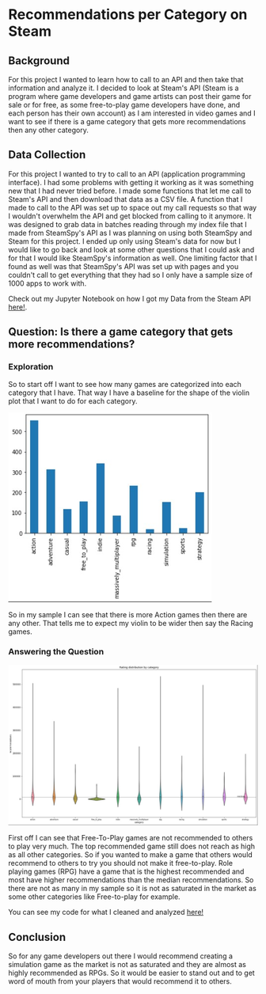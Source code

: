 # **Recommendations per Category on Steam**
## Background
For this project I wanted to learn how to call to an API and then take that information and analyze it. I decided to look at Steam's API (Steam is a program where game developers and game artists can post their game for sale or for free, as some free-to-play game developers have done, and each person has their own account) as I am interested in video games and I want to see if there is a game category that gets more recommendations then any other category.
## Data Collection
For this project I wanted to try to call to an API (application programming interface). I had some problems with getting it working as it was something new that I had never tried before. I made some functions that let me call to Steam's API and then download that data as a CSV file. A function that I made to call to the API was set up to space out my call requests so that way I wouldn't overwhelm the API and get blocked from calling to it anymore. It was designed to grab data in batches reading through my index file that I made from SteamSpy's API as I was planning on using both SteamSpy and Steam for this project. I ended up only using Steam's data for now but I would like to go back and look at some other questions that I could ask and for that I would like SteamSpy's information as well. One limiting factor that I found as well was that SteamSpy's API was set up with pages and you couldn't call to get everything that they had so I only have a sample size of 1000 apps to work with.

Check out my Jupyter Notebook on how I got my Data from the Steam API [here!](www.placeholder.com).
## Question: Is there a game category that gets more recommendations?
### Exploration
So to start off I want to see how many games are categorized into each category that I have. That way I have a baseline for the shape of the violin plot that I want to do for each category.

![Bar Graph for number of games](./Assets/Number_of_games_per_category.jpg)

So in my sample I can see that there is more Action games then there are any other. That tells me to expect my violin to be wider then say the Racing games.
### Answering the Question

![Violin Graph for Rating Distribution](./Assets/Rating_distribution_by_category.jpg)

First off I can see that Free-To-Play games are not recommended to others to play very much. The top recommended game still does not reach as high as all other categories. So if you wanted to make a game that others would recommend to others to try you should not make it free-to-play. Role playing games (RPG) have a game that is the highest recommended and most have higher recommendations than the median recommendations. So there are not as many in my sample so it is not as saturated in the market as some other categories like Free-to-play for example. 

You can see my code for what I cleaned and analyzed [here!](www.placeholder.com)

## Conclusion
So for any game developers out there I would recommend creating a simulation game as the market is not as saturated and they are almost as highly recommended as RPGs. So it would be easier to stand out and to get word of mouth from your players that would recommend it to others.